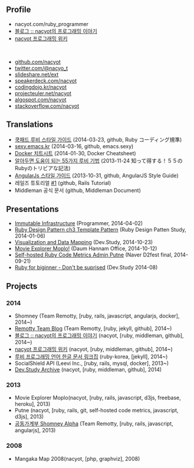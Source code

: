 ## Profile

* nacyot.com/ruby_programmer
* [블로그 :: nacyot의 프로그래밍 이야기][profile_blog]
* [nacyot 프로그래밍 위키][profile_wiki]

<br/>

* [github.com/nacyot][profile_github]
* [twitter.com/@nacyo_t][profile_twitter]
* [slideshare.net/ext][profile_slideshare]
* [speakerdeck.com/nacyot][profile_deck]
* [codingdojo.kr/nacyot][profile_dojo]
* [projecteuler.net/nacyot][profile_euler]
* [algospot.com/nacyot][profile_algospot]
* [stackoverflow.com/nacyot][profile_stack]

[profile_blog]: http://blog.nacyot.com
[profile_wiki]: http://wiki.nacyot.com
[profile_github]: http://github.com/nacyot
[profile_twitter]: http://twitter.com/nacyo_t
[profile_facebook]: https://www.facebook.com/KimDaeKwon
[profile_slideshare]: http://www.slideshare.net/ext
[profile_deck]: https://speakerdeck.com/nacyot
[profile_stack]: http://stackoverflow.com/users/2689714/nacyot
[profile_bitbucket]: https://bitbucket.org/nacyot
[profile_dojo]: http://codingdojo.kr/profile/answer/1624
[profile_algospot]: http://algospot.com/user/profile/7208
[profile_euler]: https://projecteuler.net/progress=nacyot

## Translations

* [쿡패드 루비 스타일 가이드][trans_cookpad_ruby] (2014-03-23, github, Ruby コーディング規準)
* [sexy.emacs.kr][trans_emacs_sexy] (2014-03-16, github, emacs.sexy)
* [Docker 치트시트][trans_docker_cheat] (2014-01-30, Docker Cheatsheet)
* [알아두면 도움이 되는 55가지 루비 기법][trans_ruby_trivia] (2013-11-24 知って得する！５５のRubyのトリビアな記法)
* [AngularJs 스타일 가이드][trans_angular_style] (2013-10-31, github, AngularJS Style Guide)
* 레일즈 튜토리얼 [#1][trans_rails_tutorial_ch1] (github, Rails Tutorial)
* Middleman 공식 문서 (github, Middleman Document)

[trans_emacs_sexy]: http://sexy.emacs.kr
[trans_docker_cheat]: https://gist.github.com/nacyot/8366310
[trans_ruby_trivia]: https://gist.github.com/nacyot/7624036
[trans_cookpad_ruby]: http://blog.nacyot.com/articles/2014-03-23-cookpad-ruby-styleguide/
[trans_angular_style]: http://blog.nacyot.com/articles/2013-10-30-angularjs-style-guide/
[trans_rails_tutorial_ch1]: http://nacyot.github.io/Rails-Tutorial-KR/chapters/beginning.html
[trans_middleman]: http://

## Presentations

* [Immutable Infrastructure][presentation_ii] (Programmer, 2014-04-02)
* [Ruby Design Pattern ch3 Template Pattern][presentation_dp3] (Ruby Design Patten Study, 2014-01-06)
* [Visualization and Data Mapping][presentation_vam] (Dev.Study, 2014-10-23)
* [Movie Explorer Moplo!][presentation_moplo] (Daum Hannam Office, 2014-10-12)
* [Self-hosted Ruby Code Metrics Admin Putne][presentation_putne] (Naver D2fest final, 2014-09-21)
* [Ruby for biginner - Don't be suprised][presentation_ruby] (Dev.Study 2014-08)

[presentation_ii]: http://www.slideshare.net/ext/immutable-infrastructure123123123
[presentation_dp3]: http://www.slideshare.net/ext/design-pattern-chapter3templatepattern
[presentation_vam]: http://www.slideshare.net/ext/visualization-and-data-mapping
[presentation_moplo]: http://www.slideshare.net/ext/movie-explorer-moplo-introduction
[presentation_putne]: http://www.slideshare.net/ext/putne
[presentation_ruby]: http://www.slideshare.net/ext/ruby-27081169

## Projects

### 2014

* Shomney (Team Remotty, [ruby, rails, javascript, angularjs, docker], 2014~)
* [Remotty Team Blog][site_remotty] (Team Remotty, [ruby, jekyll, github], 2014~)
* [블로그 :: nacyot의 프로그래밍 이야기][profile_blog] (nacyot, [ruby, middleman, github], 2014~)
* [nacyot 프로그래밍 위키][profile_wiki] (nacyot, [ruby, middleman, github], 2014~)
* [루비 프로그래밍 언어 한글 문서 링크집][site_ruby_korean] (ruby-korea, [jekyll], 2014~)
* SocialShield API (Leevi Inc., [ruby, rails, mysql, docker], 2013~)
* [Dev.Study Archive][site_dev_study] (nacyot, [ruby, middleman, github], 2014)

[site_dev_study]: http://dev-study.github.io/
[site_remotty]: http://blog.remotty.com
[site_ruby_korean]: http://ruby-korea.github.io/

### 2013

* Movie Explorer Moplo(nacyot, [ruby, rails, javascript, d3js, freebase, heroku], 2013)
* Putne (nacyot, [ruby, rails, git, self-hosted code metrics, javascript, d3js], 2013)
* [공동가계부 Shomney Alpha][site_shomney] (Team Remotty, [ruby, rails, javascript, angularjs], 2013)

[site_shomney]: http://budgetbook.herokuapp.com/

### 2008

* Mangaka Map 2008(nacyot, [php, graphviz], 2008)

